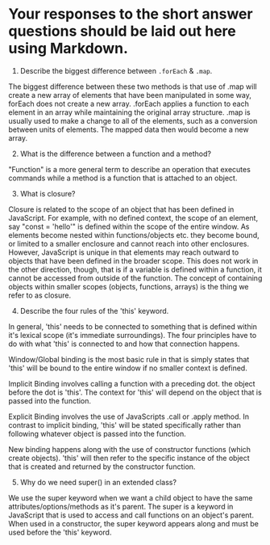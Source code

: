 # Your responses to the short answer questions should be laid out here using Markdown.
1. Describe the biggest difference between `.forEach` & `.map`.

The biggest difference between these two methods is that use of .map will create a new array of elements that have been manipulated in some way, forEach does not create a new array.  .forEach applies a function to each element in an array while maintaining the original array structure.  .map is usually used to make a change to all of the elements, such as a conversion between units of elements.  The mapped data then would become a new array. 

2. What is the difference between a function and a method?

"Function" is a more general term to describe an operation that executes commands while a method is a function that is attached to an object. 

3. What is closure?

Closure is related to the scope of an object that has been defined in JavaScript.  For example, with no defined context, the scope of an element, say "const = 'hello'" is defined within the scope of the entire window.  As elements become nested within functions/objects etc. they become bound, or limited to a smaller enclosure and cannot reach into other enclosures.  However, JavaScript is unique in that elements may reach outward to objects that have been defined in the broader scope.  This does not work in the other direction, though, that is if a variable is defined within a function, it cannot be accessed from outside of the function.  The concept of containing objects within smaller scopes (objects, functions, arrays) is the thing we refer to as closure. 

4. Describe the four rules of the 'this' keyword.

In general, 'this' needs to be connected to something that is defined within it's lexical scope (it's immediate surroundings).  The four principles have to do with what 'this' is connected to and how that connection happens. 

Window/Global binding is the most basic rule in that is simply states that 'this' will be bound to the entire window if no smaller context is defined.

Implicit Binding involves calling a function with a preceding dot.  the object before the dot is 'this'.  The context for 'this' will depend on the object that is passed into the function.  

Explicit Binding involves the use of JavaScripts .call or .apply method.  In contrast to implicit binding, 'this' will be stated specifically rather than following whatever object is passed into the function. 

New binding happens along with the use of constructor functions (which create objects). 'this' will then refer to the specific instance of the object that is created and returned by the constructor function. 


5. Why do we need super() in an extended class?

We use the super keyword when we want a child object to have the same attributes/options/methods as it's parent.  The super is a keyword in JavaScript that is used to access and call functions on an object's parent. When used in a constructor, the super keyword appears along and must be used before the 'this' keyword. 
